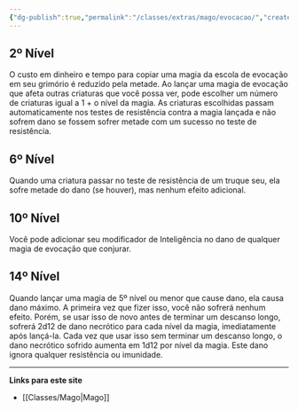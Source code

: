 ```yaml
---
{"dg-publish":true,"permalink":"/classes/extras/mago/evocacao/","created":"2024-07-23T08:29:11.000-03:00"}
---
```



## 2º Nível
O custo em dinheiro e tempo para copiar uma magia da escola de evocação em seu grimório é reduzido pela metade. 
Ao lançar uma magia de evocação que afeta outras criaturas que você possa ver, pode escolher um número de criaturas igual a 1 + o nível da magia. 
As criaturas escolhidas passam automaticamente nos testes de resistência contra a magia lançada e não sofrem dano se fossem sofrer metade com um sucesso no teste de resistência.

## 6º Nível
Quando uma criatura passar no teste de resistência de um truque seu, ela sofre metade do dano (se houver), mas nenhum efeito adicional.

## 10º Nível
Você pode adicionar seu modificador de Inteligência no dano de qualquer magia de evocação que conjurar.

## 14º Nível
Quando lançar uma magia de 5º nível ou menor que cause dano, ela causa dano máximo. A primeira vez que fizer isso, você não sofrerá nenhum efeito. 
Porém, se usar isso de novo antes de terminar um descanso longo, sofrerá 2d12 de dano necrótico para cada nível da magia, imediatamente após lançá-la. 
Cada vez que usar isso sem terminar um descanso longo, o dano necrótico sofrido aumenta em 1d12 por nível da magia. Este dano ignora qualquer resistência ou imunidade.
___
**Links para este site**  
- [[Classes/Mago\|Mago]]